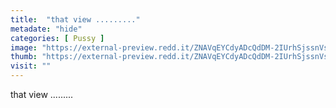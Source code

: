 ```yaml
---
title:  "that view ........."
metadate: "hide"
categories: [ Pussy ]
image: "https://external-preview.redd.it/ZNAVqEYCdyADcQdDM-2IUrhSjssnVso_BMQV7zLPqsY.jpg?auto=webp&s=a2abc7bc8c8a16f955b3419c2b7a36913e550bf4"
thumb: "https://external-preview.redd.it/ZNAVqEYCdyADcQdDM-2IUrhSjssnVso_BMQV7zLPqsY.jpg?width=1080&crop=smart&auto=webp&s=446214bfb8c4e2aace7f49c80863da731d7aad57"
visit: ""
---
```

that view .........
